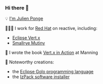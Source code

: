 ### Hi there 👋

💡 [I'm Julien Ponge](https://julien.ponge.org)

👨🏻‍💻 I work for [Red Hat](https://www.redhat.com/en) on reactive, including:
* [Eclipse Vert.x](https://github.com/eclipse-vertx/vert.x)
* [Smallrye Mutiny](https://github.com/smallrye/smallrye-mutiny)

📖 I wrote the book [Vert.x in Action](https://www.manning.com/books/vertx-in-action) at Manning

📜 Noteworthy creations: 
* the [Eclipse Golo programming language](https://github.com/eclipse/golo-lang)
* the [IzPack software installer](https://github.com/izpack/izpack)

<!--
**jponge/jponge** is a ✨ _special_ ✨ repository because its `README.md` (this file) appears on your GitHub profile.

Here are some ideas to get you started:

- 🔭 I’m currently working on ...
- 🌱 I’m currently learning ...
- 👯 I’m looking to collaborate on ...
- 🤔 I’m looking for help with ...
- 💬 Ask me about ...
- 📫 How to reach me: ...
- 😄 Pronouns: ...
- ⚡ Fun fact: ...
-->
